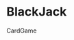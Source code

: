 <!--  Play around with https://github.com/adam-p/markdown-here/wiki/Markdown-Cheatsheet -->
# BlackJack
CardGame
